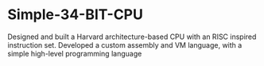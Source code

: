 # Simple-34-BIT-CPU
Designed and built a Harvard architecture-based CPU with an RISC inspired instruction set. Developed a custom assembly and VM language,  with a simple high-level programming language
